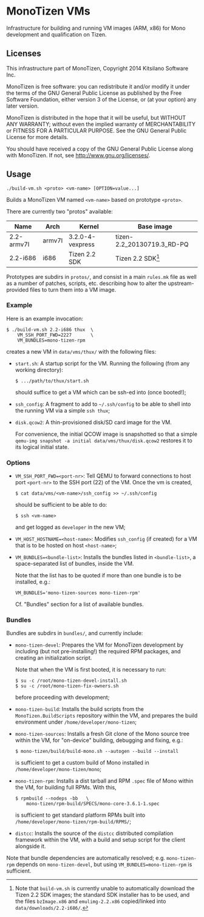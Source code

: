 # MonoTizen VMs

Infrastructure for building and running VM images (ARM, x86) for Mono
development and qualification on Tizen.

## Licenses

This infrastructure part of MonoTizen, Copyright 2014 Kitsilano
Software Inc.

MonoTizen is free software: you can redistribute it and/or modify
it under the terms of the GNU General Public License as published by
the Free Software Foundation, either version 3 of the License, or
(at your option) any later version.

MonoTizen is distributed in the hope that it will be useful,
but WITHOUT ANY WARRANTY; without even the implied warranty of
MERCHANTABILITY or FITNESS FOR A PARTICULAR PURPOSE.  See the
GNU General Public License for more details.

You should have received a copy of the GNU General Public License
along with MonoTizen.  If not, see <http://www.gnu.org/licenses/>.

## Usage

    ./build-vm.sh <proto> <vm-name> [OPTION=value...]

Builds a MonoTizen VM named `<vm-name>` based on prototype `<proto>`.

There are currently two "protos" available:

| Name       | Arch   | Kernel           | Base image                 |
|------------|--------|------------------|----------------------------|
| 2.2-armv7l | armv7l | 3.2.0-4-vexpress | tizen-2.2_20130719.3_RD-PQ |
| 2.2-i686   | i686   | Tizen 2.2 SDK    | Tizen 2.2 SDK[^sdk-img]    |

Prototypes are subdirs in `protos/`, and consist in a main `rules.mk`
file as well as a number of patches, scripts, etc. describing how to
alter the upstream-provided files to turn them into a VM image.

[^sdk-img]: Note that `build-vm.sh` is currently unable to
automatically download the Tizen 2.2 SDK images; the standard SDK
installer has to be used, and the files `bzImage.x86` and
`emulimg-2.2.x86` copied/linked into `data/downloads/2.2-i686/`.

### Example

Here is an example invocation:

    $ ./build-vm.sh 2.2-i686 thux  \
        VM_SSH_PORT_FWD=2227       \
        VM_BUNDLES=mono-tizen-rpm

creates a new VM in `data/vms/thux/` with the following files:

  * `start.sh`: A startup script for the VM.  Running the following
    (from any working directory):

        $ .../path/to/thux/start.sh

    should suffice to get a VM which can be ssh-ed into (once
    booted!);

  * `ssh_config`: A fragment to add to `~/.ssh/config` to be able to
    shell into the running VM via a simple `ssh thux`;

  * `disk.qcow2`: A thin-provisioned disk/SD card image for the VM.

    For convenience, the initial QCOW image is snapshotted so that a
    simple `qemu-img snapshot -a initial data/vms/thux/disk.qcow2`
    restores it to its logical initial state.

### Options

  * `VM_SSH_PORT_FWD=<port-nr>`: Tell QEMU to forward connections to
    host port `<port-nr>` to the SSH port (22) of the VM. Once the vm
    is created,

        $ cat data/vms/<vm-name>/ssh_config >> ~/.ssh/config

    should be sufficient to be able to do:

        $ ssh <vm-name>

    and get logged as `developer` in the new VM;

  * `VM_HOST_HOSTNAME=<host-name>`: Modifies `ssh_config` (if created)
    for a VM that is to be hosted on host `<host-name>`;

  * `VM_BUNDLES=<bundle-list>`: Installs the bundles listed in
    `<bundle-list>`, a space-separated list of bundles, inside the VM.

    Note that the list has to be quoted if more than one bundle is to
    be installed, e.g.:

        VM_BUNDLES='mono-tizen-sources mono-tizen-rpm'

    Cf. "Bundles" section for a list of available bundles.

### Bundles

Bundles are subdirs in `bundles/`, and currently include:

  * `mono-tizen-devel`: Prepares the VM for MonoTizen development by
    including (but not pre-installing!) the required RPM packages, and
    creating an initialization script.

    Note that when the VM is first booted, it is necessary to run:

        $ su -c /root/mono-tizen-devel-install.sh
        $ su -c /root/mono-tizen-fix-owners.sh

    before proceeding with development;

  * `mono-tizen-build`: Installs the build scripts from the
    `MonoTizen.BuildScripts` repository within the VM, and prepares
    the build environment under `/home/developer/mono-tizen`;

  * `mono-tizen-sources`: Installs a fresh Git clone of the Mono
    source tree within the VM, for "on-device" building, debugging and
    fixing, e.g.:

        $ mono-tizen/build/build-mono.sh --autogen --build --install

    is sufficient to get a custom build of Mono installed in
    `/home/developer/mono-tizen/mono`;

  * `mono-tizen-rpm`: Installs a dist tarball and RPM `.spec` file of
    Mono within the VM, for building full RPMs.  With this,

        $ rpmbuild --nodeps -bb   \
            mono-tizen/rpm-build/SPECS/mono-core-3.6.1-1.spec

    is sufficient to get standard platform RPMs built into
    `/home/developer/mono-tizen/rpm-build/RPMS/`;

  * `distcc`: Installs the source of the `distcc` distributed
    compilation framework within the VM, with a build and setup script
    for the client alongside it.

Note that bundle dependencies are automatically resolved;
e.g. `mono-tizen-rpm` depends on `mono-tizen-devel`, but using
`VM_BUNDLES=mono-tizen-rpm` is sufficient.
